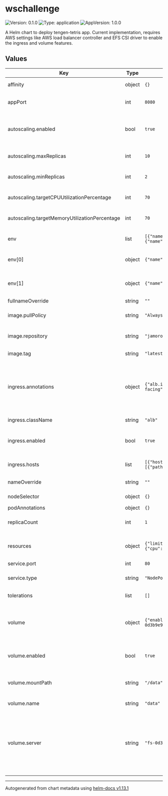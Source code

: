 # wschallenge

![Version: 0.1.0](https://img.shields.io/badge/Version-0.1.0-informational?style=flat-square) ![Type: application](https://img.shields.io/badge/Type-application-informational?style=flat-square) ![AppVersion: 1.0.0](https://img.shields.io/badge/AppVersion-1.0.0-informational?style=flat-square)

A Helm chart to deploy tengen-tetris app. Current implementation, requires AWS settings like AWS load balancer controller and EFS CSI driver to enable the ingress and volume features.

## Values

| Key | Type | Default | Description |
|-----|------|---------|-------------|
| affinity | object | `{}` | Affinity for pods. |
| appPort | int | `8080` | Port on which the application listens. |
| autoscaling.enabled | bool | `true` | Specifies whether autoscaling should be enabled. |
| autoscaling.maxReplicas | int | `10` | Maximum number of replicas. |
| autoscaling.minReplicas | int | `2` | Minimum number of replicas. |
| autoscaling.targetCPUUtilizationPercentage | int | `70` | Target CPU utilization percentage. |
| autoscaling.targetMemoryUtilizationPercentage | int | `70` | Target memory utilization percentage. |
| env | list | `[{"name":"DB_FILENAME","value":"/data/database.db"},{"name":"ADDRESS","value":"0.0.0.0"}]` | Environment variables for the application. |
| env[0] | object | `{"name":"DB_FILENAME","value":"/data/database.db"}` | Name of the SQLite database file. |
| env[1] | object | `{"name":"ADDRESS","value":"0.0.0.0"}` | Address on which the application listens. |
| fullnameOverride | string | `""` |  |
| image.pullPolicy | string | `"Always"` | Pull policy for the Docker image. |
| image.repository | string | `"jamorosoa/tengen-tetris-ws-challenge-gh"` | Repository of the Docker image. |
| image.tag | string | `"latest"` | Tag of the Docker image. |
| ingress.annotations | object | `{"alb.ingress.kubernetes.io/scheme":"internet-facing","alb.ingress.kubernetes.io/target-type":"ip"}` | Annotations for the ingress. Current configuration suports AWS Load Balancer controller for ingress. |
| ingress.className | string | `"alb"` | Ingress class name. |
| ingress.enabled | bool | `true` | Specifies whether ingress should be enabled. |
| ingress.hosts | list | `[{"host":"wschallenge1.joseamoroso.com","paths":[{"path":"/","pathType":"Prefix"}]}]` | Hosts and paths for the ingress. |
| nameOverride | string | `""` | Overrides names. |
| nodeSelector | object | `{}` | Node selector for pods. |
| podAnnotations | object | `{}` |  |
| replicaCount | int | `1` | Number of replicas for the application. |
| resources | object | `{"limits":{"cpu":"100m","memory":"256Mi"},"requests":{"cpu":"100m","memory":"128Mi"}}` | Resource requests and limits for the pods. |
| service.port | int | `80` |  |
| service.type | string | `"NodePort"` | Type of Kubernetes service. |
| tolerations | list | `[]` | Tolerations for pods. |
| volume | object | `{"enabled":true,"mountPath":"/data","name":"data","server":"fs-0d3b9e9f526f348d7"}` | Volume settings. Current configuration support EFS CSI driver |
| volume.enabled | bool | `true` | Specifies whether volume should be enabled. |
| volume.mountPath | string | `"/data"` | Path where the volume is mounted inside the container. |
| volume.name | string | `"data"` | Name of the volume. |
| volume.server | string | `"fs-0d3b9e9f526f348d7"` | Server information if using an external volume. This id correspond to EFS volume generated in AWS. E.g. fs-xxxxxxxxxxxxxx |

----------------------------------------------
Autogenerated from chart metadata using [helm-docs v1.13.1](https://github.com/norwoodj/helm-docs/releases/v1.13.1)
